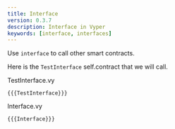 ```yaml
---
title: Interface
version: 0.3.7
description: Interface in Vyper
keywords: [interface, interfaces]
---
```


Use `interface` to call other smart contracts.

Here is the `TestInterface` self.contract that we will call.

TestInterface.vy

```vyper
{{{TestInterface}}}
```

Interface.vy

```vyper
{{{Interface}}}
```
